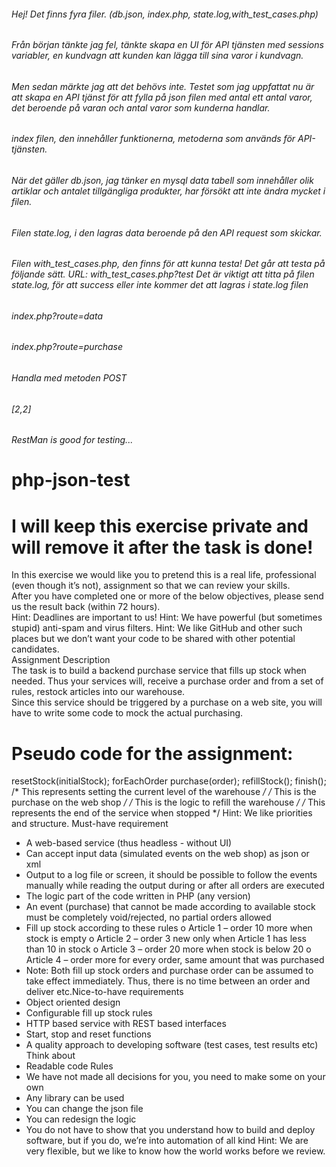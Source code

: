 ######   Hej! Det finns fyra filer. (db.json, index.php, state.log,with_test_cases.php)
###### Från början tänkte jag fel, tänkte skapa en UI för API tjänsten med sessions variabler, en kundvagn att kunden kan lägga till sina varor i kundvagn.
######  Men sedan märkte jag att det behövs inte. Testet som jag uppfattat nu är att skapa en API tjänst för att fylla på json filen med antal ett antal varor, det beroende på varan och antal varor som kunderna handlar.
  
###### index filen, den innehåller funktionerna, metoderna som används för API-tjänsten.
###### När det gäller db.json, jag tänker en mysql data tabell som innehåller olik artiklar och antalet tillgängliga produkter, har försökt att inte ändra mycket i filen.
###### Filen state.log, i den lagras data beroende på den API request som skickar. 
 


###### Filen with_test_cases.php, den finns för att kunna testa! Det går att testa på följande sätt. URL: with_test_cases.php?test Det är viktigt att titta på filen state.log, för att success eller inte kommer det att lagras i state.log filen
 


###### index.php?route=data
###### index.php?route=purchase
###### Handla med metoden POST
###### [2,2]
 
 ###### RestMan is good for testing...
 
###### 



# php-json-test
# I will keep this  exercise private and will remove it after the task is done!

In this exercise we would like you to pretend this is a real life, professional (even
though it’s not), assignment so that we can review your skills.  
After you have completed one or more of the below objectives, please send us the
result back (within 72 hours).  
   Hint: Deadlines are important to us!
   Hint: We have powerful (but sometimes stupid) anti-spam and virus filters.
   Hint: We like GitHub and other such places but we don’t want your code to be
shared with other potential candidates.  
Assignment Description  
   The task is to build a backend purchase service that fills up stock when needed. Thus
your services will, receive a purchase order and from a set of rules, restock articles
into our warehouse.  
Since this service should be triggered by a purchase on a web site, you will have to
write some code to mock the actual purchasing.
# 
#  Pseudo code for the assignment:
 resetStock(initialStock);
 forEachOrder
 purchase(order);
 refillStock();
 finish();
/* This represents setting the current level of the warehouse */
/* This is the purchase on the web shop */
/* This is the logic to refill the warehouse */
/* This represents the end of the service when stopped */
Hint: We like priorities and structure.
Must-have requirement
- A web-based service (thus headless - without UI)
- Can accept input data (simulated events on the web shop) as json or xml
- Output to a log file or screen, it should be possible to follow the events
manually while reading the output during or after all orders are executed
- The logic part of the code written in PHP (any version)
- An event (purchase) that cannot be made according to available stock must be
completely void/rejected, no partial orders allowed
- Fill up stock according to these rules
o Article 1 – order 10 more when stock is empty
o Article 2 – order 3 new only when Article 1 has less than 10 in stock
o Article 3 – order 20 more when stock is below 20
o Article 4 – order more for every order, same amount that was
purchased
- Note: Both fill up stock orders and purchase order can be assumed to take
effect immediately. Thus, there is no time between an order and deliver etc.Nice-to-have requirements
- Object oriented design
- Configurable fill up stock rules
- HTTP based service with REST based interfaces
- Start, stop and reset functions
- A quality approach to developing software (test cases, test results etc)
Think about
- Readable code
Rules
- We have not made all decisions for you, you need to make some on your own
- Any library can be used
- You can change the json file
- You can redesign the logic
- You do not have to show that you understand how to build and deploy
software, but if you do, we’re into automation of all kind
Hint: We are very flexible, but we like to know how the world works before we
review.
 
 

